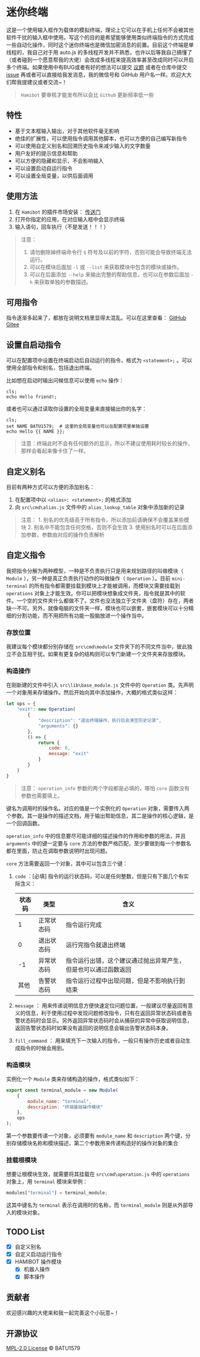 # 迷你终端

这是一个使用输入框作为载体的模拟终端，理论上它可以在手机上任何不会被其他软件干扰的输入框中使用。写这个的目的是希望能够使用类似终端指令的方式完成一些自动化操作，同时这个迷你终端也是微信加密消息的前置。目前这个终端是单线程的，我自己对于用 auto.js 的多线程开发并不熟悉，也许以后等我自己搞懂了（或者碰到一个愿意帮我的大佬）会改成多线程来提高效率甚至改成同时可以开启多个终端。如果使用中有BUG或者有好的想法可以提交 [议题](https://hamibot.com/dashboard/issues/create?slug=PDL4J) 或者在仓库中提交 [issue](https://github.com/batu1579/mini-terminal/issues/new) 再或者可以直接给我发消息，我的微信号和 GitHub 用户名一样。欢迎大大们帮我提建议或者交流~！

>   `Hamibot` 要审核才能发布所以会比 `Github` 更新频率低一些

## 特性

-   基于文本框输入输出，对于其他软件毫无影响
-   绝佳的扩展性，可以使用指令调用其他脚本，也可以方便的自己编写新指令
-   可以使用自定义别名和回溯历史指令来减少输入的文字数量
-   用户友好的提示信息和帮助
-   可以方便的隐藏和显示，不会影响输入
-   可以设置启动自运行指令
-   可以设置全局变量，以供后面调用

## 使用方法

1. 在 `Hamibot` 的插件市场安装： [传送门](https://hamibot.com/marketplace/PDL4J)
2. 打开你指定的应用，在对应输入框中会显示终端
3. 输入语句，回车执行（不是发送！！！）

> 注意：
>
> 1.   请勿删除掉终端命令行 `$` 符号及以前的字符，否则可能会导致终端无法运行。
> 2.   可以在模块后面加 `-l` 或 `--list` 来获取模块中包含的模块或操作。
> 3.   可以在后面添加 `--help` 来输出完整的帮助信息，也可以在参数后面加 `-h` 来获取单独的参数描述。

## 可用指令

指令逐渐多起来了，都放在说明文档里显得太混乱。可以在这里查看： [GitHub](https://github.com/batu1579/mini-terminal/blob/master/src/cmd/docs/menu.md) [Gitee](https://gitee.com/batu1579/mini-terminal/blob/master/src/cmd/docs/menu.md)

## 设置自启动指令

可以在配置项中设置在终端启动后自动运行的指令，格式为 `<statement>;` 。可以使用全部指令和别名，包括退出终端。

比如想在启动时输出问候信息可以使用 `echo` 操作：

```shell
cls;
echo Hello friend!;
```

或者也可以通过读取你设置的全局变量来直接输出你的名字：

```shell
cls;
set NAME BATU1579;  # 这里的全局变量也可以在配置项里单独设置
echo Hello {{ NAME }};
```

>   注意：终端此时不会有任何额外的显示，所以不建议使用耗时较长的操作，那样会看起来像卡住了一样。

## 自定义别名

目前有两种方式可以方便的添加别名：

1.   在配置项中以 `<alias>: <statement>;` 的格式添加
2.   向 `src\cmd\alias.js` 文件中的 `alias_lookup_table` 对象中添加新的记录

>   注意：
>   	1. 别名的优先级高于所有指令，所以添加前请确保不会覆盖某些模块
>   	2. 别名中不能包含任何空格，否则不会生效
>   	3. 使用别名时可以在后面添加参数，参数由对应的操作负责解析

## 自定义指令

我把指令分解为两种模型，一种是不负责执行只是用来规划路径的叫做模块（ `Module` ），另一种是真正负责执行动作的叫做操作（ `Operation` ）。目前 `mini-terminal` 的所有指令都需要挂载到模块上才能被调用，而模块又需要挂载到 `operations` 对象上才能生效。你可以把模块想象成文件夹，指令就是其中的软件。一个空的文件夹什么都做不了。文件也没法独立于文件夹（盘符）存在，两者缺一不可。另外，就像电脑的文件夹一样，模块也可以嵌套，嵌套模块可以十分精细的分割功能，而不用把所有功能一股脑放进一个操作当中。

### 存放位置

我建议每个模块都分别存储在 `src\cmd\module` 文件夹下的不同文件当中，彼此独立不会互相干扰。如果有更复杂的结构则可以专门新建一个文件夹来存放模块。

### 构造操作

在刚新建的文件中引入 `src\lib\base_module.js` 文件中的 `Operation` 类。先声明一个对象用来存储操作。然后开始向其中添加操作，大概的格式类似这样：

```js
let ops = {
    "exit": new Operation(
        {
            "description": "退出终端操作，执行后会清空历史记录",
            "arguments": {}
        },
        () => {
            return {
                code: 0,
                message: "exit"
            }
        }
    )
}
```

>   注意： `operation_info` 参数的两个字段都是必填的，哪怕 `core` 函数没有参数也需要填上。

键名为调用时的操作名。对应的值是一个实例化的 `Operation` 对象，需要传入两个参数。其一是操作的描述文档，用于输出帮助信息，其二是操作的核心逻辑，是一个回调函数。

`operation_info` 中的信息要尽可能详细的描述操作的作用和参数的用法，并且 `arguments` 中的键一定要与 `core` 方法的参数严格匹配，至少要做到每一个参数名都在里面，防止在调取参数说明时出现问题。

`core` 方法需要返回一个对象，其中可以包含三个键：

1. `code` ：[必填] 指令的运行状态码，可以是任何整数，但是只有下面几个有实际含义：

    | 状态码 | 类型       | 含义                                                         |
    | ------ | ---------- | ------------------------------------------------------------ |
    | 1      | 正常状态码 | 指令运行完成                                                 |
    | 0      | 退出状态码 | 运行完指令就退出终端                                         |
    | -1     | 异常状态码 | 指令运行出错，这个建议通过抛出异常产生，但是也可以通过函数返回 |
    | 其他   | 告警状态码 | 指令运行过程中出现问题，但是不影响执行到结束                 |

2. `message` ： 用来传递说明信息方便快速定位问题位置，一般建议尽量返回有意义的信息，利于使用过程中发现问题修改指令，只有在返回异常状态码或者告警状态码时会显示。另外返回异常状态码时会从捕获的异常中获取说明信息，返回告警状态码时如果没有返回的说明信息会输出告警状态码本身。

3. `fill_command` ： 用来填充下一次输入的指令，一般只有操作历史或者自动生成指令的时候会用到。

### 构造模块

实例化一个 `Module` 类来存储构造的操作，格式类似如下：

```js
export const terminal_module = new Module(
    {
        module_name: "terminal",
        description: "终端基础操作模块"
    },
    ops
);
```

第一个参数要传递一个对象，必须要有 `module_name` 和 `description` 两个键，分别存储模块名称和模块描述，第二个参数用来传递构造好的操作对象的集合

### 挂载根模块

想要让根模块生效，就需要将其挂载在 `src\cmd\operation.js` 中的 `operations` 对象上，用 `terminal` 模块来举例：

```js
modules["terminal"] = terminal_module;
```

这其中键名为 `terminal` 表示在调用时的名称，而 `terminal_module` 则是从外部导入的模块对象。

## TODO List

- [x] 自定义别名
- [x] 自定义启动运行指令
- [x] HAMIBOT 操作模块
    - [x] 机器人操作
    - [x] 脚本操作

## 贡献者

欢迎感兴趣的大佬来和我一起完善这个小玩意~！

## 开源协议

[MPL-2.0 License](./LICENSE) © BATU1579
